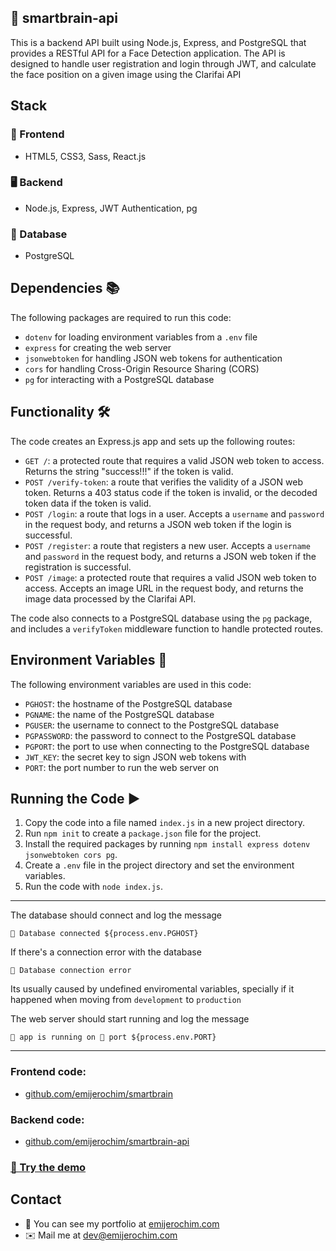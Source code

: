 ## 🧠 smartbrain-api

This is a backend API built using Node.js, Express, and PostgreSQL that provides a RESTful API for a Face Detection application. 
The API is designed to handle user registration and login through JWT, and calculate the face position on a given image using the Clarifai API


## Stack

### 📱 Frontend
* HTML5, CSS3, Sass, React.js

### 🖥️ Backend
* Node.js, Express, JWT Authentication, pg

### 💾 Database
* PostgreSQL

## Dependencies 📚

The following packages are required to run this code:

- `dotenv` for loading environment variables from a `.env` file
- `express` for creating the web server
- `jsonwebtoken` for handling JSON web tokens for authentication
- `cors` for handling Cross-Origin Resource Sharing (CORS)
- `pg` for interacting with a PostgreSQL database


## Functionality 🛠️

The code creates an Express.js app and sets up the following routes:

- `GET /`: a protected route that requires a valid JSON web token to access. Returns the string "success!!!" if the token is valid.
- `POST /verify-token`: a route that verifies the validity of a JSON web token. Returns a 403 status code if the token is invalid, or the decoded token data if the token is valid.
- `POST /login`: a route that logs in a user. Accepts a `username` and `password` in the request body, and returns a JSON web token if the login is successful.
- `POST /register`: a route that registers a new user. Accepts a `username` and `password` in the request body, and returns a JSON web token if the registration is successful.
- `POST /image`: a protected route that requires a valid JSON web token to access. Accepts an image URL in the request body, and returns the image data processed by the Clarifai API.

The code also connects to a PostgreSQL database using the `pg` package, and includes a `verifyToken` middleware function to handle protected routes.


## Environment Variables 🔐️

The following environment variables are used in this code:

- `PGHOST`: the hostname of the PostgreSQL database
- `PGNAME`: the name of the PostgreSQL database
- `PGUSER`: the username to connect to the PostgreSQL database
- `PGPASSWORD`: the password to connect to the PostgreSQL database
- `PGPORT`: the port to use when connecting to the PostgreSQL database
- `JWT_KEY`: the secret key to sign JSON web tokens with
- `PORT`: the port number to run the web server on


## Running the Code ▶️

1. Copy the code into a file named `index.js` in a new project directory.
2. Run `npm init` to create a `package.json` file for the project.
3. Install the required packages by running `npm install express dotenv jsonwebtoken cors pg`.
4. Create a `.env` file in the project directory and set the environment variables.
5. Run the code with `node index.js`.

________________


The database should connect and log the message

```📁 Database connected ${process.env.PGHOST}```

If there's a connection error with the database 

```🔴 Database connection error```


Its usually caused by undefined enviromental variables, specially if it happened when moving from ```development``` to ```production```


The web server should start running and log the message

```💚 app is running on 🔌 port ${process.env.PORT}```


________________

### Frontend code:
* [github.com/emijerochim/smartbrain](http://github.com/emijerochim/smartbrain)

### Backend code:
* [github.com/emijerochim/smartbrain-api](http://github.com/emijerochim/smartbrain-api)

### [🧠 Try the demo](http://smartbrain-production.up.railway.app)

## Contact
* 💼  You can see my portfolio at <a href="https://emijerochim.com/">emijerochim.com</a>
* ✉️  Mail me at <a href="mailto:dev@emijerochim.com/">dev@emijerochim.com</a></p>

